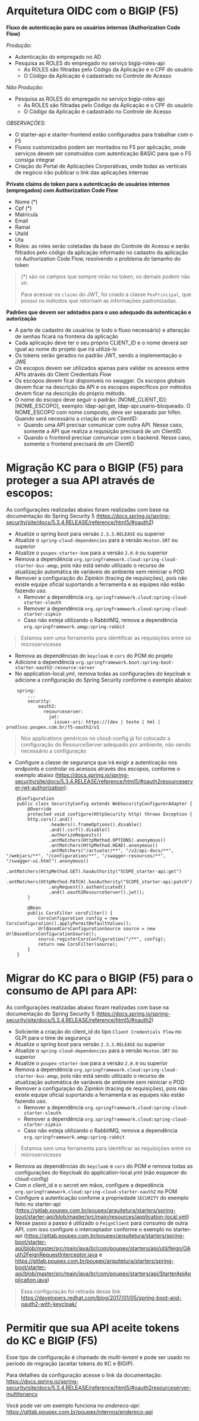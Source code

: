 # Arquitetura OIDC com o BIGIP (F5)

**Fluxo de autenticação para os usuários internos (Authorization Code Flow)**

*Produção*:

*  Autenticação do empregado no AD
*  Pesquisa as ROLES do empregado no serviço bigip-roles-api
    * As ROLES são filtradas pelo Código da Aplicação e o CPF do usuário
    * O Código da Aplicação é cadastrado no Controle de Acesso

*Não Produção*:

*  Pesquisa as ROLES do empregado no serviço bigip-roles-api
    *  As ROLES são filtradas pelo Código da Aplicação e o CPF do usuário
    *  O Código da Aplicação é cadastrado no Controle de Acesso

*OBSERVAÇÕES*:

*  O starter-api e starter-frontend estão configurados para trabalhar com o F5
*  Fluxos customizados podem ser montados no F5 por aplicação, onde serviços devem ser construídos com autenticação BASIC para que o F5 consiga integrar
*  Criação do Portal de Aplicações Corporativas, onde todas as verticais de negócio irão publicar o link das aplicações internas


**Private claims do token para a autenticação de usuários internos (empregados) com Authorization Code Flow**

*  Nome (*)
*  Cpf (*)
*  Matrícula
*  Email
*  Ramal
*  UtaId
*  Uta
*  Roles: as roles serão coletadas da base do Controle de Acesso e serão filtrados pelo código da aplicação informado no cadastro da aplicação no Authorization Code Flow, resolvendo o problema do tamanho do token

> (*) são os campos que sempre virão no token, os demais podem não vir.
>
> Para acessar os `claims` do JWT, foi criado a classe `PexPrincipal`, que possui os métodos que retornam as informações padronizadas.

**Padrões que devem ser adotados para o uso adequado da autenticação e autorização**

*  A parte de cadastro de usuários (e todo o fluxo necessário) e alteração de senhas ficará na fronteira da aplicação
*  Cada aplicação deve ter o seu próprio CLIENT_ID e o nome deverá ser igual ao nome do projeto que irá utilizá-lo
*  Os tokens serão gerados no padrão JWT, sendo a implementação o JWE
*  Os escopos devem ser utilizados apenas para validar os acessos entre APIs através do Client Credentials Flow
*  Os escopos devem ficar disponíveis no swagger. Os escopos globais devem ficar na descrição da API e os escopos específicos por métodos devem ficar na descrição do próprio método.
*  O nome do escopo deve seguir o padrão: [NOME_CLIENT_ID]:[NOME_ESCOPO], exemplo: ldap-api:get, ldap-api:usario-bloqueado. O NOME_ESCOPO com nome composto, deve ser separado por hífen. Quando será necessário a criação de um ClientID:
    *  Quando uma API precisar comunicar com outra API. Nesse caso, somente a API que realiza a requisição precisará de um ClientID.
    *  Quando o frontend precisar comunicar com o backend. Nesse caso, somente o frontend precisará de um ClientID

# Migração KC para o BIGIP (F5) para proteger a sua API através de escopos:

As configurações realizadas abaixo foram realizadas com base na documentação do Spring Security 5 (https://docs.spring.io/spring-security/site/docs/5.3.4.RELEASE/reference/html5/#oauth2)

* Atualize o spring boot para versão `2.3.3.RELEASE` ou superior
* Atualize o `spring-cloud-dependencies` para a versão `Hoxton.SR7` ou superior
* Atualize o `poupex-starter-bom` para a versão `2.0.0` ou superior
* Remova a dependência `org.springframework.cloud:spring-cloud-starter-bus-amqp`, pois não está sendo utilizado o recurso de atualização automática de variáveis de ambiente sem reiniciar o POD
* Remover a configuração do Zipinkin (tracing de requisições), pois não existe equipe oficial suportando a ferramenta e as equipes não estão fazendo uso.
	* Remover a dependência `org.springframework.cloud:spring-cloud-starter-sleuth`
	* Remover a dependência `org.springframework.cloud:spring-cloud-starter-zipkin`
	* Caso não esteja utilizando o RabbitMQ, remova a dependência `org.springframework.amqp:spring-rabbit`
> Estamos sem uma ferramenta para identificar as requisições entre os microserviceses
* Remova as dependências do `keycloak` e `cors` do POM do projeto
* Adicione a dependência `org.springframework.boot:spring-boot-starter-oauth2-resource-server`
* No application-local.yml, remova todas as configurações do keycloak e adicione a configuração do Spring Security conforme o exemplo abaixo:

```
	spring:
		...
		security:
		    oauth2:
		      resourceserver:
		        jwt:
		          issuer-uri: https://[dev | teste | hml | prod]sso.poupex.com.br/f5-oauth2/v1
```

> Nos applications genéricos no cloud-config já foi colocado a configuração do ResourceServer adequado por ambiente, não sendo necessário a configuração

* Configure a classe de segurança que irá exigir a autenticação nos endpoints e controlar os acessos através dos escopos, conforme o exemplo abaixo (https://docs.spring.io/spring-security/site/docs/5.3.4.RELEASE/reference/html5/#oauth2resourceserver-jwt-authorization):

```
	@Configuration
	public class SecurityConfig extends WebSecurityConfigurerAdapter {
	    @Override
	    protected void configure(HttpSecurity http) throws Exception {
        http.cors().and()
                .headers().frameOptions().disable()
                .and().csrf().disable()
                .authorizeRequests()
                .antMatchers(HttpMethod.OPTIONS).anonymous()
                .antMatchers(HttpMethod.HEAD).anonymous()
                .antMatchers("/actuator/**", "/v2/api-docs/**", "/webjars/**", "/configuration/**", "/swagger-resources/**", "/swagger-ui.html").anonymous()
                .antMatchers(HttpMethod.GET).hasAuthority("SCOPE_starter-api:get")
                .antMatchers(HttpMethod.PATCH).hasAuthority("SCOPE_starter-api:patch")
                .anyRequest().authenticated()
                .and().oauth2ResourceServer().jwt();
	    }

        @Bean
        public CorsFilter corsFilter() {
            CorsConfiguration config = new CorsConfiguration().applyPermitDefaultValues();
            UrlBasedCorsConfigurationSource source = new UrlBasedCorsConfigurationSource();
            source.registerCorsConfiguration("/**", config);
            return new CorsFilter(source);
        }
	}
```

# Migrar do KC para o BIGIP (F5) para o consumo de API para API:

As configurações realizadas abaixo foram realizadas com base na documentação do Spring Security 5 (https://docs.spring.io/spring-security/site/docs/5.3.4.RELEASE/reference/html5/#oauth2)

* Soliciente a criação do client_id do tipo `Client Credentials Flow` no GLPI para o time de segurança
* Atualize o spring boot para versão `2.3.3.RELEASE` ou superior
* Atualize o `spring-cloud-dependencies` para a versão `Hoxton.SR7` ou superior
* Atualize o `poupex-starter-bom` para a versão `2.0.0` ou superior
* Remova a dependência `org.springframework.cloud:spring-cloud-starter-bus-amqp`, pois não está sendo utilizado o recurso de atualização automática de variáveis de ambiente sem reiniciar o POD
* Remover a configuração do Zipinkin (tracing de requisições), pois não existe equipe oficial suportando a ferramenta e as equipes não estão fazendo uso.
	* Remover a dependência `org.springframework.cloud:spring-cloud-starter-sleuth`
	* Remover a dependência `org.springframework.cloud:spring-cloud-starter-zipkin`
	* Caso não esteja utilizando o RabbitMQ, remova a dependência `org.springframework.amqp:spring-rabbit`
> Estamos sem uma ferramenta para identificar as requisições entre os microserviceses
* Remova as dependências do `keycloak` e `cors` do POM e remova todas as configurações do Keycloak do application-local.yml (não esquecer do cloud-config)
* Com o client_id e o secret em mãos, configure a depedência `org.springframework.cloud:spring-cloud-starter-oauth2` no POM
* Configure a autenticação confome a propriedade `SECURITY` do exemplo feito no starter-api (https://gitlab.poupex.com.br/poupex/arquitetura/starters/spring-boot/starter-api/blob/master/src/main/resources/application-local.yml)
* Nesse passo a passo é utilizado o `FeignClient` para consumo de outra API, com isso configure o interceptador conforme o exemplo no starter-api (https://gitlab.poupex.com.br/poupex/arquitetura/starters/spring-boot/starter-api/blob/master/src/main/java/br/com/poupex/starters/api/util/feign/OAuth2FeignRequestInterceptor.java e https://gitlab.poupex.com.br/poupex/arquitetura/starters/spring-boot/starter-api/blob/master/src/main/java/br/com/poupex/starters/api/StarterApiApplication.java)
> Essa configuração foi retirada desse link https://developers.redhat.com/blog/2017/01/05/spring-boot-and-oauth2-with-keycloak/

# Permitir que sua API aceite tokens do KC e BIGIP (F5)

Esse tipo de configuração é chamado de _multi-tenant_ e pode ser usado no período de migração (aceitar tokens do KC e BIGIP).

Para detalhes da configuração acesse o link da documentação: https://docs.spring.io/spring-security/site/docs/5.3.4.RELEASE/reference/html5/#oauth2resourceserver-multitenancy

Você pode ver um exemplo funciona no *endereco-api*: https://gitlab.poupex.com.br/poupex/internos/endereco-api

